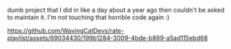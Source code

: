 dumb project that I did in like a day about a year ago then couldn't be asked to maintain it. I'm not touching that horrible code again :)



https://github.com/WavingCatDevs/rate-playlist/assets/69034430/199b1284-3009-4bde-b899-a5ad115ebd68

